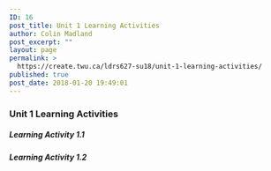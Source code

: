 ```yaml
---
ID: 16
post_title: Unit 1 Learning Activities
author: Colin Madland
post_excerpt: ""
layout: page
permalink: >
  https://create.twu.ca/ldrs627-su18/unit-1-learning-activities/
published: true
post_date: 2018-01-20 19:49:01
---
```

### Unit 1 Learning Activities

##### Learning Activity 1.1

##### Learning Activity 1.2

#####